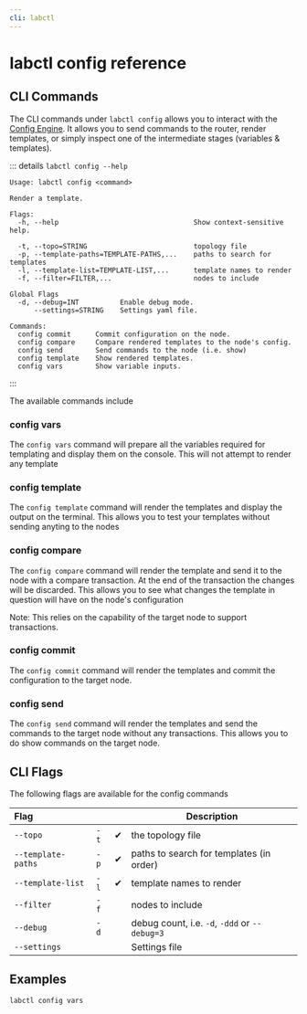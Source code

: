 ```yaml
---
cli: labctl
---
```


# labctl config reference

## CLI Commands

The CLI commands under `labctl config` allows you to interact with the [Config Engine](/guide/config-engine). It allows you to send commands to the router, render templates, or simply inspect one of the intermediate stages (variables & templates).

::: details `labctl config --help`
```
Usage: labctl config <command>

Render a template.

Flags:
  -h, --help                                 Show context-sensitive help.

  -t, --topo=STRING                          topology file
  -p, --template-paths=TEMPLATE-PATHS,...    paths to search for templates
  -l, --template-list=TEMPLATE-LIST,...      template names to render
  -f, --filter=FILTER,...                    nodes to include

Global Flags
  -d, --debug=INT          Enable debug mode.
      --settings=STRING    Settings yaml file.

Commands:
  config commit      Commit configuration on the node.
  config compare     Compare rendered templates to the node's config.
  config send        Send commands to the node (i.e. show)
  config template    Show rendered templates.
  config vars        Show variable inputs.
```
:::

The available commands include

### config vars

The `config vars` command will prepare all the  variables required for templating and display them on the console. This will not attempt to render any template

### config template

The `config template` command will render the templates and display the output on the terminal. This allows you to test your templates without sending anyting to the nodes

### config compare

The `config compare` command will render the template and send it to the node with a compare transaction. At the end of the transaction the changes will be discarded.
This allows you to see what changes the template in question will have on the node's configuration

Note: This relies on the capability of the target node to support transactions.

### config commit

The `config commit` command will render the templates and commit the configuration to the target node.

### config send

The `config send` command will render the templates and send the commands to the target node without any transactions. This allows you to do show commands on the target node.

## CLI Flags

The following flags are available for the config commands

| Flag               |      |     | Description                                   |
| :----------------- | ---- | --- | --------------------------------------------- |
| `--topo`           | `-t` | ✔   | the topology file                             |
| `--template-paths` | `-p` | ✔   | paths to search for templates (in order)      |
| `--template-list`  | `-l` | ✔   | template names to render                      |
| `--filter`         | `-f` |     | nodes to include                              |
| `--debug`          | `-d` |     | debug count, i.e. `-d`, `-ddd` or `--debug=3` |
| `--settings`       |      |     | Settings file                                 |

## Examples

```labctl config vars```

